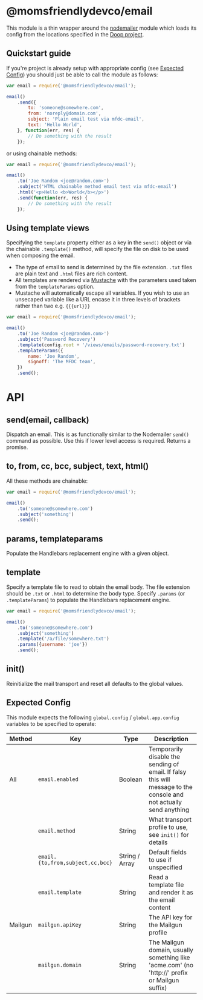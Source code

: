 @momsfriendlydevco/email
========================
This module is a thin wrapper around the [nodemailer](https://github.com/nodemailer/nodemailer) module which loads its config from the locations specified in the [Doop project](https://github.com/MomsFriendlyDevCo/Doop).


Quickstart guide
----------------
If you're project is already setup with appropriate config (see [Expected Config](#expected-config)) you should just be able to call the module as follows:


```javascript
var email = require('@momsfriendlydevco/email');

email()
	.send({
		to: 'someone@somewhere.com',
		from: 'noreply@domain.com',
		subject: 'Plain email test via mfdc-email',
		text: 'Hello World',
	}, function(err, res) {
		// Do something with the result
	});
```

or using chainable methods:

```javascript
var email = require('@momsfriendlydevco/email');

email()
	.to('Joe Random <joe@random.com>')
	.subject('HTML chainable method email test via mfdc-email')
	.html('<p>Hello <b>World</b></p>')
	.send(function(err, res) {
		// Do something with the result
	});
```

Using template views
--------------------
Specifying the `template` property either as a key in the `send()` object or via the chainable `.template()` method, will specify the file on disk to be used when composing the email.

* The type of email to send is determined by the file extension. `.txt` files are plain text and `.html` files are rich content.
* All templates are rendered via [Mustache](http://mustache.github.io) with the parameters used taken from the `templateParams` option.
* Mustache will automatically escape all variables. If you wish to use an unsecaped variable like a URL encase it in three levels of brackets rather than two e.g. `{{{url}}}`

```javascript
var email = require('@momsfriendlydevco/email');

email()
	.to('Joe Random <joe@random.com>')
	.subject('Password Recovery')
	.template(config.root + '/views/emails/password-recovery.txt')
	.templateParams({
		name: 'Joe Random',
		signoff: 'The MFDC team',
	})
	.send();
```


API
===

send(email, callback)
---------------------
Dispatch an email. This is as functionally similar to the Nodemailer `send()` command as possible. Use this if lower level access is required.
Returns a promise.

to, from, cc, bcc, subject, text, html()
----------------------------------------
All these methods are chainable:

```javascript
var email = require('@momsfriendlydevco/email');

email()
	.to('someone@somewhere.com')
	.subject('something')
	.send();
```


params, templateparams
----------------------
Populate the Handlebars replacement engine with a given object.


template
--------
Specify a template file to read to obtain the email body. The file extension should be `.txt` or `.html` to determine the body type.
Specify `.params` (or `.templateParams`) to populate the Handlebars replacement engine.

```javascript
var email = require('@momsfriendlydevco/email');

email()
	.to('someone@somewhere.com')
	.subject('something')
	.template('/a/file/somewhere.txt')
	.params({username: 'joe'})
	.send();
```


init()
------
Reinitialize the mail transport and reset all defaults to the global values.


Expected Config
---------------
This module expects the following `global.config` / `global.app.config` variables to be specified to operate:

| Method    | Key                              | Type           | Description |
|-----------|----------------------------------|----------------|-------------|
| All       | `email.enabled`                  | Boolean        | Temporarily disable the sending of email. If falsy this will message to the console and not actually send anything |
|           | `email.method`                   | String         | What transport profile to use, see `init()` for details |
|           | `email.{to,from,subject,cc,bcc}` | String / Array | Default fields to use if unspecified |
|           | `email.template`                 | String         | Read a template file and render it as the email content |
| Mailgun   | `mailgun.apiKey`                 | String         | The API key for the Mailgun profile |
|           | `mailgun.domain`                 | String         | The Mailgun domain, usually something like 'acme.com' (no 'http://' prefix or Mailgun suffix) |
